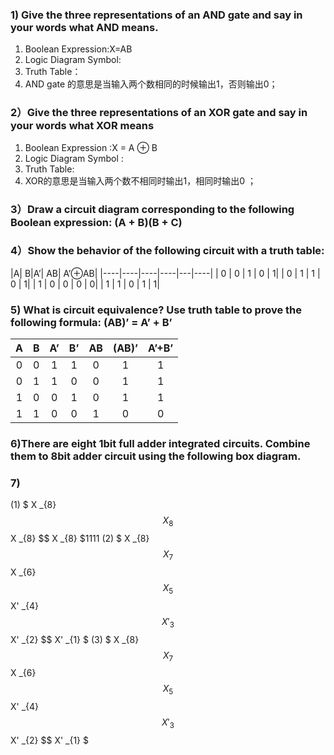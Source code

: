 ### 1) Give the three representations of an AND gate and say in your words what AND means.
1) Boolean Expression:X=AB
2) Logic Diagram Symbol:
3) Truth Table：
4) AND gate 的意思是当输入两个数相同的时候输出1，否则输出0；
### 2）Give the three representations of an XOR gate and say in your words what XOR means
1) Boolean Expression :X = A ⊕ B
2) Logic Diagram Symbol :
3) Truth Table:
4) XOR的意思是当输入两个数不相同时输出1，相同时输出0 ；
### 3）Draw a circuit diagram corresponding to the following Boolean expression: (A + B)(B + C)
### 4）Show the behavior of the following circuit with a truth table:

|A| B|A’| AB| A’⊕AB|
|----|----|----|----|---|----|
| 0 |	0 |	1 |	0 |	1|
| 0 |	1 |	1 |	0 |	1|
| 1 | 0 |	0 |	0 |	0|
| 1 |	1 |	0 |	1 |	1|

### 5) What is circuit equivalence? Use truth table to prove the following formula: (AB)’ = A’ + B’
|A| 	B|  	A’|  	B’|  	AB|  	(AB)’| A’+B’|
|:-:|:-:|:-:|:-:|:-:|:-:|:-:| 
| 0|  	0 | 	1 | 	1 | 	0 | 	1 | 	1| 
| 0|  	1 |  	1|  	0 | 	0 | 	1 | 	1| 
| 1 | 	0 | 	0 | 	1 | 	0 | 	1 | 	1| 
| 1 | 	1 | 	0 | 	0 | 	1 | 	0 | 	0| 
### 6)There are eight 1bit full adder integrated circuits. Combine them to 8bit adder circuit using the following box diagram.


### 7)
(1)  $ X _{8} $$ X _{8} $$ X _{8} $$ X _{8} $1111
(2)  $ X _{8} $$ X _{7} $$ X _{6} $$ X _{5} $$ X' _{4} $$ X' _{3} $$ X' _{2} $$ X' _{1} $
(3)  $ X _{8} $$ X _{7} $$ X _{6} $$ X _{5} $$ X' _{4} $$ X' _{3} $$ X' _{2} $$ X' _{1} $
